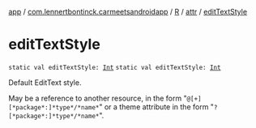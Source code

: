 [app](../../../index.md) / [com.lennertbontinck.carmeetsandroidapp](../../index.md) / [R](../index.md) / [attr](index.md) / [editTextStyle](./edit-text-style.md)

# editTextStyle

`static val editTextStyle: `[`Int`](https://kotlinlang.org/api/latest/jvm/stdlib/kotlin/-int/index.html)
`static val editTextStyle: `[`Int`](https://kotlinlang.org/api/latest/jvm/stdlib/kotlin/-int/index.html)

Default EditText style.

May be a reference to another resource, in the form "`@[+][*package*:]*type*/*name*`" or a theme attribute in the form "`?[*package*:]*type*/*name*`".

